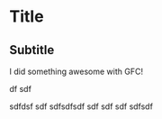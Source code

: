 # Title
## Subtitle

I did something awesome with GFC!
 
df
sdf
  
  

sdfdsf
sdf
sdfsdfsdf
sdf
sdf
sdf
sdfsdf
